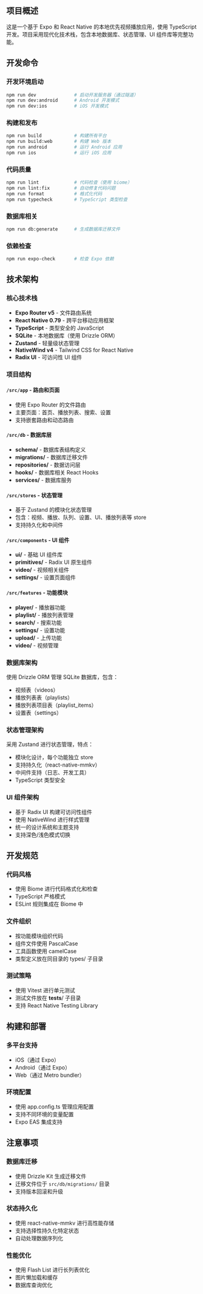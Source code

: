 ## 项目概述

这是一个基于 Expo 和 React Native 的本地优先视频播放应用，使用 TypeScript 开发。项目采用现代化技术栈，包含本地数据库、状态管理、UI 组件库等完整功能。

## 开发命令

### 开发环境启动

```bash
npm run dev              # 启动开发服务器（通过隧道）
npm run dev:android      # Android 开发模式
npm run dev:ios          # iOS 开发模式
```

### 构建和发布

```bash
npm run build            # 构建所有平台
npm run build:web        # 构建 Web 版本
npm run android          # 运行 Android 应用
npm run ios              # 运行 iOS 应用
```

### 代码质量

```bash
npm run lint             # 代码检查（使用 biome）
npm run lint:fix         # 自动修复代码问题
npm run format           # 格式化代码
npm run typecheck        # TypeScript 类型检查
```

### 数据库相关

```bash
npm run db:generate      # 生成数据库迁移文件
```

### 依赖检查

```bash
npm run expo-check       # 检查 Expo 依赖
```

## 技术架构

### 核心技术栈

- **Expo Router v5** - 文件路由系统
- **React Native 0.79** - 跨平台移动应用框架
- **TypeScript** - 类型安全的 JavaScript
- **SQLite** - 本地数据库（使用 Drizzle ORM）
- **Zustand** - 轻量级状态管理
- **NativeWind v4** - Tailwind CSS for React Native
- **Radix UI** - 可访问性 UI 组件

### 项目结构

#### `/src/app` - 路由和页面

- 使用 Expo Router 的文件路由
- 主要页面：首页、播放列表、搜索、设置
- 支持嵌套路由和动态路由

#### `/src/db` - 数据库层

- **schema/** - 数据库表结构定义
- **migrations/** - 数据库迁移文件
- **repositories/** - 数据访问层
- **hooks/** - 数据库相关 React Hooks
- **services/** - 数据库服务

#### `/src/stores` - 状态管理

- 基于 Zustand 的模块化状态管理
- 包含：视频、播放、队列、设置、UI、播放列表等 store
- 支持持久化和中间件

#### `/src/components` - UI 组件

- **ui/** - 基础 UI 组件库
- **primitives/** - Radix UI 原生组件
- **video/** - 视频相关组件
- **settings/** - 设置页面组件

#### `/src/features` - 功能模块

- **player/** - 播放器功能
- **playlist/** - 播放列表管理
- **search/** - 搜索功能
- **settings/** - 设置功能
- **upload/** - 上传功能
- **video/** - 视频管理

### 数据库架构

使用 Drizzle ORM 管理 SQLite 数据库，包含：

- 视频表（videos）
- 播放列表表（playlists）
- 播放列表项目表（playlist_items）
- 设置表（settings）

### 状态管理架构

采用 Zustand 进行状态管理，特点：

- 模块化设计，每个功能独立 store
- 支持持久化（react-native-mmkv）
- 中间件支持（日志、开发工具）
- TypeScript 类型安全

### UI 组件架构

- 基于 Radix UI 构建可访问性组件
- 使用 NativeWind 进行样式管理
- 统一的设计系统和主题支持
- 支持深色/浅色模式切换

## 开发规范

### 代码风格

- 使用 Biome 进行代码格式化和检查
- TypeScript 严格模式
- ESLint 规则集成在 Biome 中

### 文件组织

- 按功能模块组织代码
- 组件文件使用 PascalCase
- 工具函数使用 camelCase
- 类型定义放在同目录的 types/ 子目录

### 测试策略

- 使用 Vitest 进行单元测试
- 测试文件放在 **tests**/ 子目录
- 支持 React Native Testing Library

## 构建和部署

### 多平台支持

- iOS（通过 Expo）
- Android（通过 Expo）
- Web（通过 Metro bundler）

### 环境配置

- 使用 app.config.ts 管理应用配置
- 支持不同环境的变量配置
- Expo EAS 集成支持

## 注意事项

### 数据库迁移

- 使用 Drizzle Kit 生成迁移文件
- 迁移文件位于 `src/db/migrations/` 目录
- 支持版本回滚和升级

### 状态持久化

- 使用 react-native-mmkv 进行高性能存储
- 支持选择性持久化特定状态
- 自动处理数据序列化

### 性能优化

- 使用 Flash List 进行长列表优化
- 图片懒加载和缓存
- 数据库查询优化
